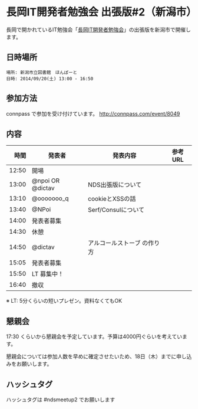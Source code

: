 長岡IT開発者勉強会 出張版#2（新潟市）
=====================================


長岡で開かれているIT勉強会「[長岡IT開発者勉強会](http://nagaoka.techtalk.jp/)」の出張版を新潟市で開催します。
## 日時場所
```
場所: 新潟市立図書館　ほんぽーと
日時: 2014/09/20(土) 13:00 - 16:50
```

## 参加方法
connpass で参加を受け付けています。
http://connpass.com/event/8049

## 内容

時間  | 発表者 | 発表内容 | 参考URL
-----:|-------|------|----
12:50 | 開場 |
13:00 | @npoi OR @dictav | NDS出張版について
13:10 | @ooooooo_q | cookieとXSSの話
13:40 | @NPoi | Serf/Consulについて
14:00 | 発表者募集
14:30 | 休憩
14:50 | @dictav | アルコールストーブ の作り方
15:05 | 発表者募集
15:50 | LT 募集中！
16:40 | 撤収 |

※ LT: 5分くらいの短いプレゼン。資料なくてもOK

## 懇親会
17:30 くらいから懇親会を予定しています。予算は4000円ぐらいを考えています。

懇親会については参加人数を早めに確定させたいため、18日（木）までに申し込みをお願いします。

## ハッシュタグ

ハッシュタグは #ndsmeetup2 でお願いします
